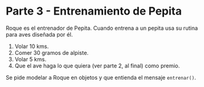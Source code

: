 # Parte 3 - Entrenamiento de Pepita

Roque es el entrenador de Pepita. Cuando entrena a un pepita usa su rutina para aves diseñada por él.
1. Volar 10 kms.
2. Comer 30 gramos de alpiste.
3. Volar 5 kms.
4. Que el ave haga lo que quiera (ver parte 2, al final) como premio.

Se pide modelar a Roque en objetos y que entienda el mensaje `entrenar()`.

